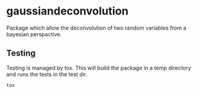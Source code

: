 # gaussiandeconvolution

Package which allow the deconvolution of two random variables from a bayesian perspactive.

## Testing

Testing is managed by tox. This will build the package in a temp directory and runs the tests in the test dir.

```shell
tox
```
